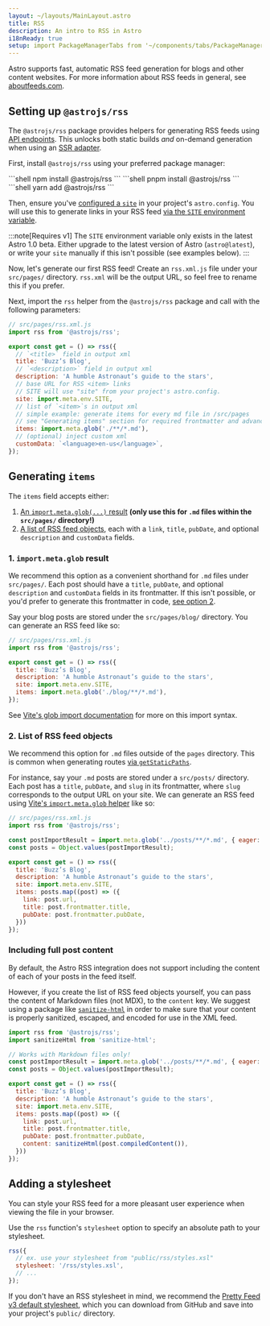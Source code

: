 ```yaml
---
layout: ~/layouts/MainLayout.astro
title: RSS
description: An intro to RSS in Astro
i18nReady: true
setup: import PackageManagerTabs from '~/components/tabs/PackageManagerTabs.astro'
---
```


Astro supports fast, automatic RSS feed generation for blogs and other content websites. For more information about RSS feeds in general, see [aboutfeeds.com](https://aboutfeeds.com/).

## Setting up `@astrojs/rss`

The `@astrojs/rss` package provides helpers for generating RSS feeds using [API endpoints](/en/core-concepts/endpoints/#static-file-endpoints). This unlocks both static builds _and_ on-demand generation when using an [SSR adapter](/en/guides/server-side-rendering/#adding-an-adapter).

First, install `@astrojs/rss` using your preferred package manager:

<PackageManagerTabs>
  <Fragment slot="npm">
  ```shell
  npm install @astrojs/rss
  ```
  </Fragment>
  <Fragment slot="pnpm">
  ```shell
  pnpm install @astrojs/rss
  ```
  </Fragment>
  <Fragment slot="yarn">
  ```shell
  yarn add @astrojs/rss
  ```
  </Fragment>
</PackageManagerTabs>

Then, ensure you've [configured a `site`](/en/reference/configuration-reference/#site) in your project's `astro.config`. You will use this to generate links in your RSS feed [via the `SITE` environment variable](/en/guides/environment-variables/#default-environment-variables).

:::note[Requires v1]
The `SITE` environment variable only exists in the latest Astro 1.0 beta. Either upgrade to the latest version of Astro (`astro@latest`), or write your `site` manually if this isn't possible (see examples below).
:::

Now, let's generate our first RSS feed! Create an `rss.xml.js` file under your `src/pages/` directory. `rss.xml` will be the output URL, so feel free to rename this if you prefer.

Next, import the `rss` helper from the `@astrojs/rss` package and call with the following parameters:

```js
// src/pages/rss.xml.js
import rss from '@astrojs/rss';

export const get = () => rss({
  // `<title>` field in output xml
  title: 'Buzz’s Blog',
  // `<description>` field in output xml
  description: 'A humble Astronaut’s guide to the stars',
  // base URL for RSS <item> links
  // SITE will use "site" from your project's astro.config.
  site: import.meta.env.SITE,
  // list of `<item>`s in output xml
  // simple example: generate items for every md file in /src/pages
  // see "Generating items" section for required frontmatter and advanced use cases
  items: import.meta.glob('./**/*.md'),
  // (optional) inject custom xml
  customData: `<language>en-us</language>`,
});
```

## Generating `items`

The `items` field accepts either:
1. [An `import.meta.glob(...)` result](#1-importmetaglob-result) **(only use this for `.md` files within the `src/pages/` directory!)**
2. [A list of RSS feed objects](#2-list-of-rss-feed-objects), each with a `link`, `title`, `pubDate`, and optional `description` and `customData` fields.

### 1. `import.meta.glob` result

We recommend this option as a convenient shorthand for `.md` files under `src/pages/`. Each post should have a `title`, `pubDate`, and optional `description` and `customData` fields in its frontmatter. If this isn't possible, or you'd prefer to generate this frontmatter in code, [see option 2](#2-list-of-rss-feed-objects).

Say your blog posts are stored under the `src/pages/blog/` directory. You can generate an RSS feed like so:

```js
// src/pages/rss.xml.js
import rss from '@astrojs/rss';

export const get = () => rss({
  title: 'Buzz’s Blog',
  description: 'A humble Astronaut’s guide to the stars',
  site: import.meta.env.SITE,
  items: import.meta.glob('./blog/**/*.md'),
});
```

See [Vite's glob import documentation](https://vitejs.dev/guide/features.html#glob-import) for more on this import syntax.

### 2. List of RSS feed objects

We recommend this option for `.md` files outside of the `pages` directory. This is common when generating routes [via `getStaticPaths`](/en/reference/api-reference/#getstaticpaths).

For instance, say your `.md` posts are stored under a `src/posts/` directory. Each post has a `title`, `pubDate`, and `slug` in its frontmatter, where `slug` corresponds to the output URL on your site. We can generate an RSS feed using [Vite's `import.meta.glob` helper](https://vitejs.dev/guide/features.html#glob-import) like so:

```js
// src/pages/rss.xml.js
import rss from '@astrojs/rss';

const postImportResult = import.meta.glob('../posts/**/*.md', { eager: true });
const posts = Object.values(postImportResult);

export const get = () => rss({
  title: 'Buzz’s Blog',
  description: 'A humble Astronaut’s guide to the stars',
  site: import.meta.env.SITE,
  items: posts.map((post) => ({
    link: post.url,
    title: post.frontmatter.title,
    pubDate: post.frontmatter.pubDate,
  }))
});
```

### Including full post content

By default, the Astro RSS integration does not support including the content of each of your posts in the feed itself. 

However, if you create the list of RSS feed objects yourself, you can pass the content of Markdown files (not MDX), to the `content` key. We suggest using a package like [`sanitize-html`](https://www.npmjs.com/package/sanitize-html) in order to make sure that your content is properly sanitized, escaped, and encoded for use in the XML feed.

```js ins={2, 15} title={src/pages/rss.xml.js}
import rss from '@astrojs/rss';
import sanitizeHtml from 'sanitize-html';

// Works with Markdown files only!
const postImportResult = import.meta.glob('../posts/**/*.md', { eager: true }); 
const posts = Object.values(postImportResult);

export const get = () => rss({
  title: 'Buzz’s Blog',
  description: 'A humble Astronaut’s guide to the stars',
  site: import.meta.env.SITE,
  items: posts.map((post) => ({
    link: post.url,
    title: post.frontmatter.title,
    pubDate: post.frontmatter.pubDate,
    content: sanitizeHtml(post.compiledContent()),
  }))
});
```

## Adding a stylesheet

You can style your RSS feed for a more pleasant user experience when viewing the file in your browser.

Use the `rss` function's `stylesheet` option to specify an absolute path to your stylesheet.

```js
rss({
  // ex. use your stylesheet from "public/rss/styles.xsl"
  stylesheet: '/rss/styles.xsl',
  // ...
});
```

If you don't have an RSS stylesheet in mind, we recommend the [Pretty Feed v3 default stylesheet](https://github.com/genmon/aboutfeeds/blob/main/tools/pretty-feed-v3.xsl), which you can download from GitHub and save into your project's `public/` directory.
